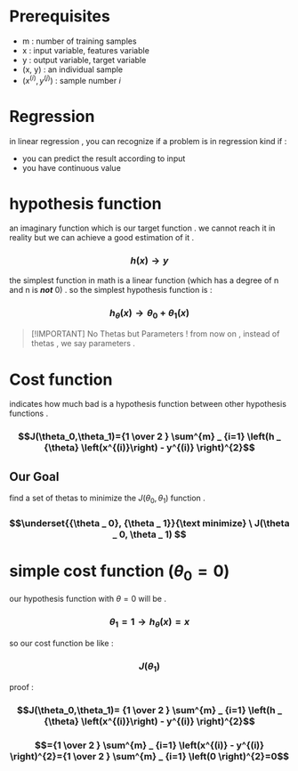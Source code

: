 # Prerequisites
- m : number of training samples
- x : input variable, features variable
- y : output variable, target variable
- (x, y) : an individual sample
- $(x^{(i)} , y^{(j)})$ : sample number $i$ 

# Regression
in linear regression , you can recognize if a problem is in regression kind if :
- you can predict the result according to input
- you have continuous value
# hypothesis function
an imaginary function which is our target function . we cannot reach it in reality but we can achieve a good estimation of it .
### $$h(x) \to  y$$
the simplest function in math is a linear function (which has a degree of n and n is ***not*** 0) .
so the simplest hypothesis function  is :
### $$h _ {\theta}(x) \to \theta _ 0 \ +\ \theta _ 1(x)$$
> [!IMPORTANT] No Thetas but Parameters !
> from now on , instead of thetas , we say parameters .

# Cost function
indicates how much bad is a hypothesis function between other hypothesis functions .
### $$J(\theta_0,\theta_1)={1 \over 2 } \sum^{m} _ {i=1} \left(h _ {\theta} \left(x^{(i)}\right) - y^{(i)} \right)^{2}$$
## Our Goal
find a set of thetas to minimize the $J(\theta_0,\theta_1)$ function .
### $$\underset{{\theta _ 0}, {\theta _ 1}}{\text minimize} \ J(\theta _ 0, \theta _ 1)  $$

# simple cost function $(\theta_0=0)$
our hypothesis function with $\theta=0$ will be .
### $$\theta_1=1 \to h_\theta(x)=x$$
so our cost function be like :
### $$J(\theta_1)$$
proof :
### $$J(\theta_0,\theta_1)= {1 \over 2 } \sum^{m} _ {i=1} \left(h _ {\theta} \left(x^{(i)}\right) - y^{(i)} \right)^{2}$$
### $$={1 \over 2 } \sum^{m} _ {i=1} \left(x^{(i)} - y^{(i)} \right)^{2}={1 \over 2 } \sum^{m} _ {i=1} \left(0 \right)^{2}=0$$












